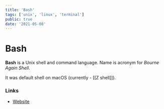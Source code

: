 ```yaml
---
title: 'Bash'
tags: ['unix', 'linux', 'terminal']
public: true
date: '2021-05-08'
---
```


# Bash

**Bash** is a Unix shell and command language. Name is acronym for *Bourne Again Shell*.

It was default shell on macOS (currently - [[Z shell]]).

### Links

- [Website](https://www.gnu.org/software/bash/)